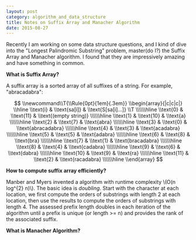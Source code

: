 ```yaml
---
layout: post
category: algorithm_and_data_structure
title: Notes on Suffix Array and Manacher Algorithm
date: 2015-08-27
---
```


Recently I am working on some data structure questions, and I kind of
dive into the "Longest Palindromic Substring" problem, master(do I?) the Suffix
Array and Manacher algorithm. I found that they are impressively amazing and have something in common.

**What is Suffix Array?**

A suffix array is a sorted array of all suffixes of a string. For example, "abracadabra":

$$
\\newcommand\\T{\\Rule{0pt}{1em}{.3em}}
\\begin{array}{|c|c|c|}
\\hline
  \\text{i}  & \\text{sa[i]} & \\text{S[sa[i]...]}    \\T \\\\\\hline
  \\text{0}  & \\text{11}    & \\text{(empty string)} \\\\\\hline
  \\text{1}  & \\text{10}    & \\text{a}              \\\\\\hline
  \\text{2}  & \\text{7}     & \\text{abra}           \\\\\\hline
  \\text{3}  & \\text{0}     & \\text{abracadabra}    \\\\\\hline
  \\text{4}  & \\text{3}     & \\text{acadabra}       \\\\\\hline
  \\text{5}  & \\text{5}     & \\text{adabra}         \\\\\\hline
  \\text{6}  & \\text{8}     & \\text{bra}            \\\\\\hline
  \\text{7}  & \\text{1}     & \\text{bracadabra}     \\\\\\hline
  \\text{8}  & \\text{4}     & \\text{cadabra}        \\\\\\hline
  \\text{9}  & \\text{6}     & \\text{dabra}          \\\\\\hline
  \\text{10} & \\text{9}     & \\text{ra}             \\\\\\hline
  \\text{11} & \\text{2}     & \\text{racadabra}      \\\\\\hline
\\end{array}
$$

**How to compute suffix array efficiently?**

Manber and Myers invented a algorithm with runtime complexity \\(O(n log^{2} n)\\). The basic idea is *doubling*. Start with the character at each location, we first compute the orders of substrings with length 2 at each location, then use the results to compute the orders of substrings with length 4.  The assessed prefix length doubles in each iteration of the algorithm until a prefix is unique (or length >= n) and provides the rank of the associated suffix.

**What is Manacher Algorithm?**
